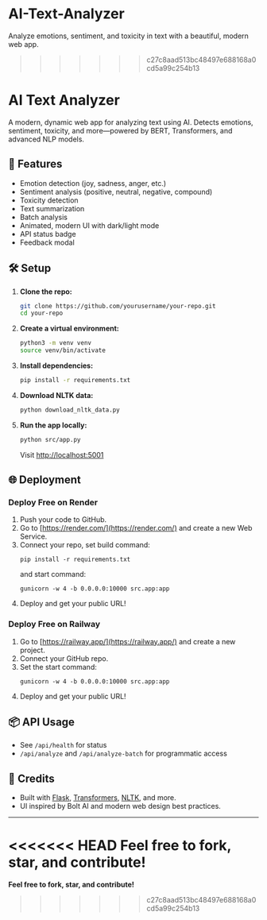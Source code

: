 

# AI-Text-Analyzer
Analyze emotions, sentiment, and toxicity in text with a beautiful, modern web app.

>>>>>>> c27c8aad513bc48497e688168a0cd5a99c254b13
# AI Text Analyzer

A modern, dynamic web app for analyzing text using AI. Detects emotions, sentiment, toxicity, and more—powered by BERT, Transformers, and advanced NLP models.

## 🚀 Features
- Emotion detection (joy, sadness, anger, etc.)
- Sentiment analysis (positive, neutral, negative, compound)
- Toxicity detection
- Text summarization
- Batch analysis
- Animated, modern UI with dark/light mode
- API status badge
- Feedback modal

## 🛠️ Setup
1. **Clone the repo:**
   ```bash
   git clone https://github.com/yourusername/your-repo.git
   cd your-repo
   ```
2. **Create a virtual environment:**
   ```bash
   python3 -m venv venv
   source venv/bin/activate
   ```
3. **Install dependencies:**
   ```bash
   pip install -r requirements.txt
   ```
4. **Download NLTK data:**
   ```bash
   python download_nltk_data.py
   ```
5. **Run the app locally:**
   ```bash
   python src/app.py
   ```
   Visit [http://localhost:5001](http://localhost:5001)

## 🌐 Deployment

### Deploy Free on Render
1. Push your code to GitHub.
2. Go to [https://render.com/](https://render.com/) and create a new Web Service.
3. Connect your repo, set build command:
   ```
   pip install -r requirements.txt
   ```
   and start command:
   ```
   gunicorn -w 4 -b 0.0.0.0:10000 src.app:app
   ```
4. Deploy and get your public URL!

### Deploy Free on Railway
1. Go to [https://railway.app/](https://railway.app/) and create a new project.
2. Connect your GitHub repo.
3. Set the start command:
   ```
   gunicorn -w 4 -b 0.0.0.0:10000 src.app:app
   ```
4. Deploy and get your public URL!

## 📦 API Usage
- See `/api/health` for status
- `/api/analyze` and `/api/analyze-batch` for programmatic access

## 🙏 Credits
- Built with [Flask](https://flask.palletsprojects.com/), [Transformers](https://huggingface.co/transformers/), [NLTK](https://www.nltk.org/), and more.
- UI inspired by Bolt AI and modern web design best practices.

---

<<<<<<< HEAD
**Feel free to fork, star, and contribute!** 
=======
**Feel free to fork, star, and contribute!**

>>>>>>> c27c8aad513bc48497e688168a0cd5a99c254b13
